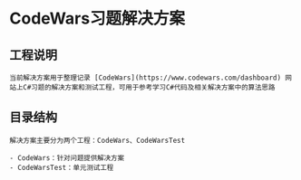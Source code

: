 ﻿# CodeWars习题解决方案

## 工程说明

	当前解决方案用于整理记录 [CodeWars](https://www.codewars.com/dashboard) 网站上C#习题的解决方案和测试工程，可用于参考学习C#代码及相关解决方案中的算法思路

## 目录结构

	解决方案主要分为两个工程：CodeWars、CodeWarsTest

	- CodeWars：针对问题提供解决方案
	- CodeWarsTest：单元测试工程
